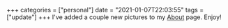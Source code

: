 +++
categories = ["personal"]
date = "2021-01-07T22:03:55"
tags = ["update"]
+++
I've added a couple new pictures to my [About](https://alexbilson.dev/about/) page. Enjoy!

